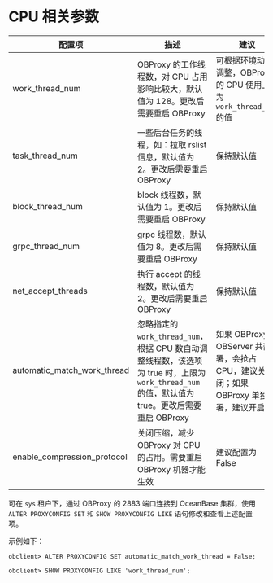 # CPU 相关参数

|             配置项             |                                                   描述                                                   |                             建议                              |
|-----------------------------|--------------------------------------------------------------------------------------------------------|-------------------------------------------------------------|
| work_thread_num             | OBProxy 的工作线程数，对 CPU 占用影响比较大，默认值为 128。更改后需要重启 OBProxy                                                    | 可根据环境动态调整，OBProxy 的 CPU 使用上限为 `work_thread_num` 的值          |
| task_thread_num             | 一些后台任务的线程，如：拉取 rslist 信息，默认值为 2。更改后需要重启 OBProxy                                                        | 保持默认值                                                       |
| block_thread_num            | block 线程数，默认值为 1。更改后需要重启 OBProxy                                                                       | 保持默认值                                                       |
| grpc_thread_num             | grpc 线程数，默认值为 8。更改后需要重启 OBProxy                                                                        | 保持默认值                                                       |
| net_accept_threads          | 执行 accept 的线程数，默认值为 2。更改后需要重启 OBProxy                                                                  | 保持默认值                                                       |
| automatic_match_work_thread | 忽略指定的 `work_thread_num`，根据 CPU 数自动调整线程数，该选项为 true 时，上限为 `work_thread_num` 的值，默认值为 true。更改后需要重启 OBProxy | 如果 OBProxy 和 OBServer 共部署，会抢占 CPU，建议关闭；如果 OBProxy 单独部署，建议开启 |
| enable_compression_protocol | 关闭压缩，减少 OBProxy 对 CPU 的占用。需要重启 OBProxy 机器才能生效                                                          | 建议配置为 False                                                 |

可在 `sys` 租户下，通过 OBProxy 的 2883 端口连接到 OceanBase 集群，使用 `ALTER PROXYCONFIG SET` 和 `SHOW PROXYCONFIG LIKE` 语句修改和查看上述配置项。

示例如下：

```unknow
obclient> ALTER PROXYCONFIG SET automatic_match_work_thread = False;
```

```unknow
obclient> SHOW PROXYCONFIG LIKE 'work_thread_num';
```
